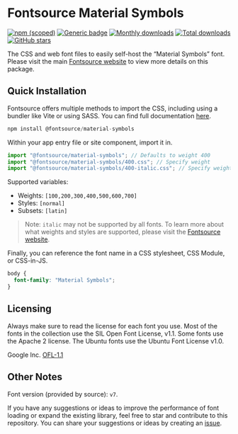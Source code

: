 # Fontsource Material Symbols

[![npm (scoped)](https://img.shields.io/npm/v/@fontsource/material-symbols?color=brightgreen)](https://www.npmjs.com/package/@fontsource/material-symbols) [![Generic badge](https://img.shields.io/badge/fontsource-passing-brightgreen)](https://github.com/fontsource/fontsource) [![Monthly downloads](https://badgen.net/npm/dm/@fontsource/material-symbols)](https://github.com/fontsource/fontsource) [![Total downloads](https://badgen.net/npm/dt/@fontsource/material-symbols)](https://github.com/fontsource/fontsource) [![GitHub stars](https://img.shields.io/github/stars/fontsource/fontsource.svg?style=social&label=Star)](https://github.com/fontsource/fontsource/stargazers)

The CSS and web font files to easily self-host the “Material Symbols” font. Please visit the main [Fontsource website](https://fontsource.org/fonts/material-symbols) to view more details on this package.

## Quick Installation

Fontsource offers multiple methods to import the CSS, including using a bundler like Vite or using SASS. You can find full documentation [here](https://fontsource.org/docs/getting-started/introduction).

```javascript
npm install @fontsource/material-symbols
```

Within your app entry file or site component, import it in.

```javascript
import "@fontsource/material-symbols"; // Defaults to weight 400
import "@fontsource/material-symbols/400.css"; // Specify weight
import "@fontsource/material-symbols/400-italic.css"; // Specify weight and style
```

Supported variables:
- Weights: `[100,200,300,400,500,600,700]`
- Styles: `[normal]`
- Subsets: `[latin]`

> Note: `italic` may not be supported by all fonts. To learn more about what weights and styles are supported, please visit the [Fontsource website](https://fontsource.org/fonts/material-symbols).

Finally, you can reference the font name in a CSS stylesheet, CSS Module, or CSS-in-JS.

```css
body {
  font-family: "Material Symbols";
}
```

## Licensing
Always make sure to read the license for each font you use. Most of the fonts in the collection use the SIL Open Font License, v1.1. Some fonts use the Apache 2 license. The Ubuntu fonts use the Ubuntu Font License v1.0.

Google Inc.
[OFL-1.1](http://scripts.sil.org/OFL)

## Other Notes
Font version (provided by source): `v7`.

If you have any suggestions or ideas to improve the performance of font loading or expand the existing library, feel free to star and contribute to this repository. You can share your suggestions or ideas by creating an [issue](https://github.com/fontsource/fontsource/issues).